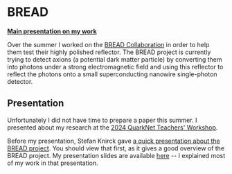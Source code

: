 # BREAD

**[Main presentation on my work](https://docs.google.com/presentation/d/1Kp5wg_Y_1K9K7YAmVEMYk9oemANW6cX7wL_Fz-80k3M/edit)**

Over the summer I worked on the [BREAD Collaboration](https://inspirehep.net/experiments/1988644) in order to help them test their highly polished reflector. The BREAD project is currently trying to detect axions (a potential dark matter particle) by converting them into photons under a strong electromagnetic field and using this reflector to reflect the photons onto a small superconducting nanowire single-photon detector.

## Presentation

Unfortunately I did not have time to prepare a paper this summer. I presented about my research at the [2024 QuarkNet Teachers' Workshop](https://quarknet.org/document/quarknet-teachers-workshop-2024-cosmic-ray-workshop).

Before my presentation, Stefan Knirck gave [a quick presentation about the BREAD project](knirck_stefan_axion_dm_compressed.pdf). You should view that first, as it gives a good overview of the BREAD project. My presentation slides are available [here](https://docs.google.com/presentation/d/1Kp5wg_Y_1K9K7YAmVEMYk9oemANW6cX7wL_Fz-80k3M/edit) -- I explained most of my work in that presentation.

